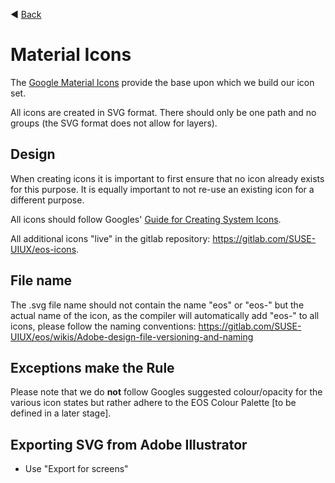 ◀️ [Back](https://gitlab.com/SUSE-UIUX/eos/wikis/home#designing-the-eos-project)


# Material Icons

The [Google Material Icons](https://material.io/icons/) provide the base upon which we build our icon set. 

All icons are created in SVG format. There should only be one path and no groups (the SVG format does not allow for layers).


## Design

When creating icons it is important to first ensure that no icon already exists for this purpose. It is equally important to not re-use an existing icon for a different purpose.

All icons should follow Googles' [Guide for Creating System Icons](https://material.io/design/iconography/system-icons.html).

All additional icons "live" in the gitlab repository: https://gitlab.com/SUSE-UIUX/eos-icons.

## File name

The .svg file name should not contain the name "eos" or "eos-" but the actual name of the icon, as the compiler will automatically add "eos-" to all icons, please follow the naming conventions: https://gitlab.com/SUSE-UIUX/eos/wikis/Adobe-design-file-versioning-and-naming

## Exceptions make the Rule

Please note that we do **not** follow Googles suggested colour/opacity for the various icon states but rather adhere to the EOS Colour Palette [to be defined in a later stage].

## Exporting SVG from Adobe Illustrator

- Use "Export for screens"




